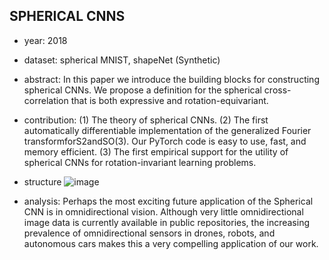 ## SPHERICAL CNNS

- year: 2018

- dataset: spherical MNIST, shapeNet (Synthetic)

- abstract: In this paper we introduce the building blocks for constructing spherical CNNs.
We propose a definition for the spherical cross-correlation that is both expressive and rotation-equivariant. 

- contribution:
(1) The theory of spherical CNNs.
(2) The first automatically differentiable implementation of the generalized Fourier transformforS2andSO(3).
Our PyTorch code is easy to use, fast, and memory efficient.
(3) The first empirical support for the utility of spherical CNNs for rotation-invariant learning problems.

- structure
![image](https://github.com/VLISLAB/360-DL-Survey/blob/main/Images/Spherical_CNNs.png)

- analysis:
Perhaps the most exciting future application of the Spherical CNN is in omnidirectional vision.
Although very little omnidirectional image data is currently available in public repositories, the increasing prevalence of omnidirectional sensors in drones, robots, and autonomous cars makes this a very compelling application of our work.
